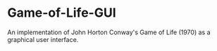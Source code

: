 # Game-of-Life-GUI
An implementation of John Horton Conway's Game of Life (1970) as a graphical user interface. 
